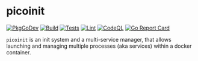 # picoinit

[![PkgGoDev](https://pkg.go.dev/badge/github.com/tuxdude/picoinit)](https://pkg.go.dev/github.com/tuxdude/picoinit) [![Build](https://github.com/Tuxdude/picoinit/actions/workflows/build.yml/badge.svg)](https://github.com/Tuxdude/picoinit/actions/workflows/build.yml) [![Tests](https://github.com/Tuxdude/picoinit/actions/workflows/tests.yml/badge.svg)](https://github.com/Tuxdude/picoinit/actions/workflows/tests.yml) [![Lint](https://github.com/Tuxdude/picoinit/actions/workflows/lint.yml/badge.svg)](https://github.com/Tuxdude/picoinit/actions/workflows/lint.yml) [![CodeQL](https://github.com/Tuxdude/picoinit/actions/workflows/codeql-analysis.yml/badge.svg)](https://github.com/Tuxdude/picoinit/actions/workflows/codeql-analysis.yml) [![Go Report Card](https://goreportcard.com/badge/github.com/tuxdude/picoinit)](https://goreportcard.com/report/github.com/tuxdude/picoinit)

`picoinit` is an init system and a multi-service manager, that allows
launching and managing multiple processes (aka services) within a docker
container.

